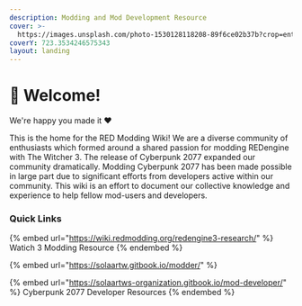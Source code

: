 ```yaml
---
description: Modding and Mod Development Resource
cover: >-
  https://images.unsplash.com/photo-1530128118208-89f6ce02b37b?crop=entropy&cs=tinysrgb&fm=jpg&ixid=MnwxOTcwMjR8MHwxfHNlYXJjaHwxfHxyZWR8ZW58MHx8fHwxNjY3NzAxMzM1&ixlib=rb-4.0.3&q=80
coverY: 723.3534246575343
layout: landing
---
```


# 👋 Welcome!

We're happy you made it :heart:

This is the home for the RED Modding Wiki! We are a diverse community of enthusiasts which formed around a shared passion for modding REDengine with The Witcher 3. The release of Cyberpunk 2077 expanded our community dramatically. Modding Cyberpunk 2077 has been made possible in large part due to significant efforts from developers active within our community. This wiki is an effort to document our collective knowledge and experience to help fellow mod-users and developers.

### Quick Links <a href="#quick-links" id="quick-links"></a>

{% embed url="https://wiki.redmodding.org/redengine3-research/" %}
Watich 3 Modding Resource
{% endembed %}

{% embed url="https://solaartw.gitbook.io/modder/" %}

{% embed url="https://solaartws-organization.gitbook.io/mod-developer/" %}
Cyberpunk 2077 Developer Resources
{% endembed %}
